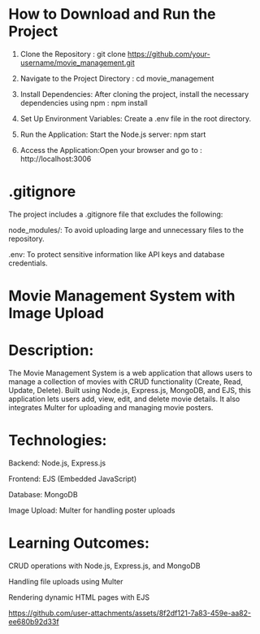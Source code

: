 # How to Download and Run the Project
1. Clone the Repository :
git clone https://github.com/your-username/movie_management.git

2. Navigate to the Project Directory :
cd movie_management

3. Install Dependencies: After cloning the project, install the necessary dependencies using npm :
npm install

4. Set Up Environment Variables:
Create a .env file in the root directory.

5. Run the Application: Start the Node.js server:
npm start

6. Access the Application:Open your browser and go to : 
 http://localhost:3006 

# .gitignore
The project includes a .gitignore file that excludes the following:

node_modules/: To avoid uploading large and unnecessary files to the repository.

.env: To protect sensitive information like API keys and database credentials.

# Movie Management System with Image Upload 
# Description: 

The Movie Management System is a web application that allows users to manage a collection of movies with CRUD functionality (Create, Read, Update, Delete). Built using Node.js, Express.js, MongoDB, and EJS, this application lets users add, view, edit, and delete movie details. It also integrates Multer for uploading and managing movie posters.


# Technologies:

Backend: Node.js, Express.js

Frontend: EJS (Embedded JavaScript)

Database: MongoDB

Image Upload: Multer for handling poster uploads


# Learning Outcomes:

CRUD operations with Node.js, Express.js, and MongoDB

Handling file uploads using Multer

Rendering dynamic HTML pages with EJS



https://github.com/user-attachments/assets/8f2df121-7a83-459e-aa82-ee680b92d33f

